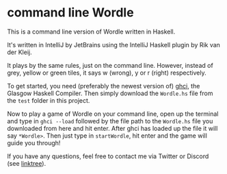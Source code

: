 # command line Wordle

This is a command line version of Wordle written in Haskell.

It's written in IntelliJ by JetBrains using the IntelliJ Haskell plugin by Rik van der Kleij.

It plays by the same rules, just on the command line.
However, instead of grey, yellow or green tiles, it says w (wrong), y or r (right) respectively.

To get started, you need (preferably the newest version of) [ghci](https://www.haskell.org/ghc/), the Glasgow Haskell Compiler.
Then simply download the `Wordle.hs` file from the `test` folder in this project.

Now to play a game of Wordle on your command line, open up the terminal and type in `ghci --load` followed by the file path to the `Wordle.hs` file you downloaded from here and hit enter.
After ghci has loaded up the file it will say `*Wordle>`.
Then just type in `startWordle`, hit enter and the game will guide you through!  

If you have any questions, feel free to contact me via Twitter or Discord (see [linktree](https://gperm.gurki.gay)).
